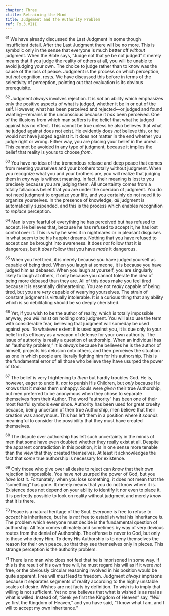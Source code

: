```yaml
---
chapter: Three
ctitle: Retraining the Mind
title: Judgement and the Authority Problem
ref: Tx.3.VIII
---
```


<sup>61</sup> We have already discussed the Last Judgment in some though
insufficient detail. After the Last Judgment there will be no more. This
is symbolic only in the sense that everyone is much better off *without*
judgment. When the Bible says, “Judge not that ye be not judged” it
merely means that if you judge the reality of others at all, you will be
unable to avoid judging your own. The choice to judge rather than to
know was the cause of the loss of peace. Judgment is the process on
which perception, but *not* cognition, rests. We have discussed this
before in terms of the selectivity of perception, pointing out that
evaluation is its obvious prerequisite.

<sup>62</sup> Judgment *always* involves rejection. It is *not* an ability which
emphasizes only the positive aspects of what is judged, whether it be in
or out of the self. However, what has been perceived and rejected—or
judged and found wanting—remains in the unconscious because it *has* been
perceived. One of the illusions from which man suffers is the belief
that what he judged against has no effect. This cannot be true unless he
also believes that what he judged against does not exist. He evidently
does *not* believe this, or he would not have judged against it. It does
not matter in the end whether you judge right or wrong. Either way, you
are placing your belief in the unreal. This cannot be avoided in any
type of judgment, because it implies the belief that reality is yours to
choose *from*.

<sup>63</sup> You have no idea of the tremendous release and deep peace that comes
from meeting yourselves and your brothers totally without judgment. When
you recognize what you and your brothers are, you will realize that
judging them in *any* way is without meaning. In fact, their meaning is
lost to you precisely because you are judging them. All uncertainty
comes from a totally fallacious belief that you are under the coercion
of judgment. You do not need judgment to organize your life, and you
certainly do not need it to organize yourselves. In the presence of
knowledge, *all* judgment is automatically suspended, and this is the
process which enables recognition to *replace* perception.

<sup>64</sup> Man is very fearful of everything he has perceived but has refused to
accept. He believes that, because he has refused to accept it, he has
lost control over it. This is why he sees it in nightmares or in
pleasant disguises in what seem to be his happier dreams. Nothing that
you have refused to accept can be brought into awareness. It does *not*
follow that it is dangerous, but it *does* follow that you have *made* it
dangerous.

<sup>65</sup> When you feel tired, it is merely because you have judged yourself as
capable of being tired. When you laugh at someone, it is because you
have judged him as debased. When you laugh at yourself, you are
singularly likely to laugh at others, if only because you cannot
tolerate the idea of being more debased than they are. All of this does
make you feel tired because it is essentially disheartening. You are not
*really* capable of being tired, but you are *very* capable of wearying
yourselves. The strain of constant judgment is virtually intolerable. It
is a curious thing that any ability which is so debilitating should be
so deeply cherished.

<sup>66</sup> Yet, if you wish to be the author of reality, which is totally
impossible anyway, you *will* insist on holding onto judgment. You will
also use the term with considerable fear, believing that judgment will
someday be used against *you*. To whatever extent it is used against you,
it is due only to your belief in its efficacy as a weapon of defense for
your own authority. The issue of authority is really a question of
authorship. When an individual has an “authority problem,” it is *always*
because he believes he is the author of himself, projects his delusion
onto others, and then perceives the situation as one in which people are
literally fighting him for his authorship. This is the fundamental error
of all those who believe they have usurped the power of God.

<sup>67</sup> The belief is very frightening to *them* but hardly troubles God. He
is, however, eager to undo it, *not* to punish His Children, but *only*
because He knows that it makes them unhappy. Souls were *given* their true
Authorship, but men preferred to be anonymous when they chose to
separate themselves from their Author. The word “authority” has been one
of their most fearful symbols ever since.  Authority has been used for
great cruelty because, being uncertain of their true Authorship, men
believe that their creation was anonymous. This has left them in a
position where it *sounds* meaningful to consider the possibility that
they must have created themselves.

<sup>68</sup> The dispute over authorship has left such uncertainty in the minds of
men that some have even doubted whether they really exist at all.
Despite the apparent contradiction in this position, it is in one sense
more tenable than the view that they created themselves. At least it
acknowledges the fact that *some* true authorship is necessary for
existence.

<sup>69</sup> Only those who give over all desire to reject can *know* that their own
rejection is impossible. You have *not* usurped the power of God, but you
*have* lost it. Fortunately, when you lose something, it does not mean
that the “something” has gone. It merely means that you do not know
where it is. Existence does not depend on your ability to identify it
nor even to place it. It is perfectly possible to look on reality
without judgment and merely *know* that it is there.

<sup>70</sup> Peace is a natural heritage of the Soul. Everyone is free to refuse
to *accept* his inheritance, but he is *not* free to establish what his
inheritance *is*. The problem which everyone must decide is the
fundamental question of authorship. All fear comes ultimately and
sometimes by way of very devious routes from the denial of Authorship.
The offense is never to God, but only to those who deny Him. To deny His
Authorship is to deny themselves the reason for their own peace, so that
they see themselves only in pieces. This strange perception *is* the
authority problem.

<sup>71</sup> There is no man who does not feel that he is imprisoned in some way.
If this is the result of his own free will, he must regard his will as
if it were *not* free, or the obviously circular reasoning involved in his
position would be quite apparent. Free will *must* lead to freedom.
Judgment *always* imprisons because it separates segments of reality
according to the highly unstable scales of desire. Wishes are not facts
by definition. To wish is to imply that willing is not sufficient. Yet
no one believes that what is wished is as real as what is willed.
Instead of, “Seek ye first the Kingdom of Heaven” say, “*Will* ye first
the Kingdom of Heaven,” and you have said, “I know what I am, and I will
to accept my own inheritance.”

